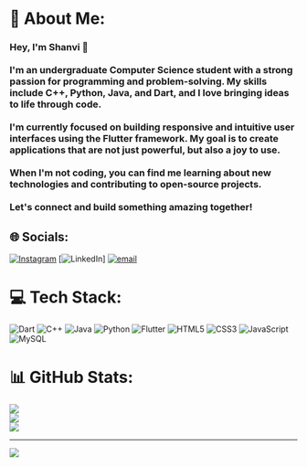 # 💫 About Me:
### Hey, I'm Shanvi 👋<br><br>I'm an undergraduate Computer Science student with a strong passion for programming and problem-solving. My skills include C++, Python, Java, and Dart, and I love bringing ideas to life through code.<br><br>I'm currently focused on building responsive and intuitive user interfaces using the Flutter framework. My goal is to create applications that are not just powerful, but also a joy to use.<br><br>When I'm not coding, you can find me learning about new technologies and contributing to open-source projects.<br><br>Let's connect and build something amazing together!


## 🌐 Socials:
[![Instagram](https://img.shields.io/badge/Instagram-%23E4405F.svg?logo=Instagram&logoColor=white)](https://instagram.com/_shanvi2430_) [![LinkedIn](https://www.linkedin.com/in/shanvi-agnihotri-8543aa25a/)] [![email](https://img.shields.io/badge/Email-D14836?logo=gmail&logoColor=white)](mailto:shanviofficial2202@gmail.com) 

# 💻 Tech Stack:
![Dart](https://img.shields.io/badge/dart-%230175C2.svg?style=for-the-badge&logo=dart&logoColor=white) ![C++](https://img.shields.io/badge/c++-%2300599C.svg?style=for-the-badge&logo=c%2B%2B&logoColor=white) ![Java](https://img.shields.io/badge/java-%23ED8B00.svg?style=for-the-badge&logo=openjdk&logoColor=white) ![Python](https://img.shields.io/badge/python-3670A0?style=for-the-badge&logo=python&logoColor=ffdd54) ![Flutter](https://img.shields.io/badge/Flutter-%2302569B.svg?style=for-the-badge&logo=Flutter&logoColor=white) ![HTML5](https://img.shields.io/badge/html5-%23E34F26.svg?style=for-the-badge&logo=html5&logoColor=white) ![CSS3](https://img.shields.io/badge/css3-%231572B6.svg?style=for-the-badge&logo=css3&logoColor=white) ![JavaScript](https://img.shields.io/badge/javascript-%23323330.svg?style=for-the-badge&logo=javascript&logoColor=%23F7DF1E) ![MySQL](https://img.shields.io/badge/mysql-4479A1.svg?style=for-the-badge&logo=mysql&logoColor=white)
# 📊 GitHub Stats:
![](https://github-readme-stats.vercel.app/api?username=Shanvi1228&theme=dark&hide_border=false&include_all_commits=false&count_private=false)<br/>
![](https://nirzak-streak-stats.vercel.app/?user=Shanvi1228&theme=dark&hide_border=false)<br/>
![](https://github-readme-stats.vercel.app/api/top-langs/?username=Shanvi1228&theme=dark&hide_border=false&include_all_commits=false&count_private=false&layout=compact)

---
[![](https://visitcount.itsvg.in/api?id=Shanvi1228&icon=0&color=13)](https://visitcount.itsvg.in)

<!-- Proudly created with GPRM ( https://gprm.itsvg.in ) -->

